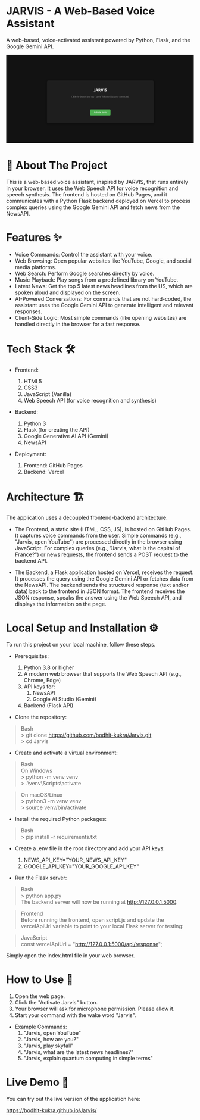 # JARVIS - A Web-Based Voice Assistant

A web-based, voice-activated assistant powered by Python, Flask, and the Google Gemini API.

<p align="center">
    <img src="./assets/jarvis-screenshot.png" alt="Jarvis Project Screenshot" width="700">
</p>


# 🚀 About The Project

This is a web-based voice assistant, inspired by JARVIS, that runs entirely in your browser. It uses the Web Speech API for voice recognition and speech synthesis. The frontend is hosted on GitHub Pages, and it communicates with a Python Flask backend deployed on Vercel to process complex queries using the Google Gemini API and fetch news from the NewsAPI.


# Features ✨

- Voice Commands: Control the assistant with your voice.
- Web Browsing: Open popular websites like YouTube, Google, and social media platforms.
- Web Search: Perform Google searches directly by voice.
- Music Playback: Play songs from a predefined library on YouTube.
- Latest News: Get the top 5 latest news headlines from the US, which are spoken aloud and displayed on the screen.
- AI-Powered Conversations: For commands that are not hard-coded, the assistant uses the Google Gemini API to generate intelligent and relevant responses.
- Client-Side Logic: Most simple commands (like opening websites) are handled directly in the browser for a fast response.


# Tech Stack 🛠️

- Frontend:
    1. HTML5
    2. CSS3
    3. JavaScript (Vanilla)
    4. Web Speech API (for voice recognition and synthesis)

- Backend:
    1. Python 3
    2. Flask (for creating the API)
    3. Google Generative AI API (Gemini)
    4. NewsAPI

- Deployment:
    1. Frontend: GitHub Pages
    2. Backend: Vercel


# Architecture 🏗️

The application uses a decoupled frontend-backend architecture:

- The Frontend, a static site (HTML, CSS, JS), is hosted on GitHub Pages. It captures voice commands from the user.
Simple commands (e.g., "Jarvis, open YouTube") are processed directly in the browser using JavaScript.
For complex queries (e.g., "Jarvis, what is the capital of France?") or news requests, the frontend sends a POST request to the backend API.

- The Backend, a Flask application hosted on Vercel, receives the request. It processes the query using the Google Gemini API or fetches data from the NewsAPI.
The backend sends the structured response (text and/or data) back to the frontend in JSON format.
The frontend receives the JSON response, speaks the answer using the Web Speech API, and displays the information on the page.


# Local Setup and Installation ⚙️

To run this project on your local machine, follow these steps.

- Prerequisites: 
    1. Python 3.8 or higher
    2. A modern web browser that supports the Web Speech API (e.g., Chrome, Edge)
    3. API keys for:
        1. NewsAPI
        2. Google AI Studio (Gemini)
    4. Backend (Flask API)

- Clone the repository:

> Bash <br>
    > git clone https://github.com/bodhit-kukra/Jarvis.git <br>
    > cd Jarvis <br>

- Create and activate a virtual environment:

> Bash <br>
> On Windows <br>
    > python -m venv venv  <br>
    > .\venv\Scripts\activate <br> 

> On macOS/Linux <br>
    > python3 -m venv venv <br>
    > source venv/bin/activate <br>

- Install the required Python packages:

> Bash <br>
    > pip install -r requirements.txt

- Create a .env file in the root directory and add your API keys:
    1. NEWS_API_KEY="YOUR_NEWS_API_KEY"
    2. GOOGLE_API_KEY="YOUR_GOOGLE_API_KEY"

- Run the Flask server:
> Bash <br>
    > python app.py <br>
The backend server will now be running at http://127.0.0.1:5000.

> Frontend <br>
> Before running the frontend, open script.js and update the vercelApiUrl variable to point to your local Flask server for testing:

> JavaScript <br>
> const vercelApiUrl = "http://127.0.0.1:5000/api/response";

Simply open the index.html file in your web browser.


# How to Use 🎤

1. Open the web page.
2. Click the "Activate Jarvis" button.
3. Your browser will ask for microphone permission. Please allow it.
4. Start your command with the wake word "Jarvis".

- Example Commands:
    1. "Jarvis, open YouTube"
    2. "Jarvis, how are you?"
    3. "Jarvis, play skyfall"
    4. "Jarvis, what are the latest news headlines?"
    5. "Jarvis, explain quantum computing in simple terms"


# Live Demo 🚀

You can try out the live version of the application here:

https://bodhit-kukra.github.io/Jarvis/